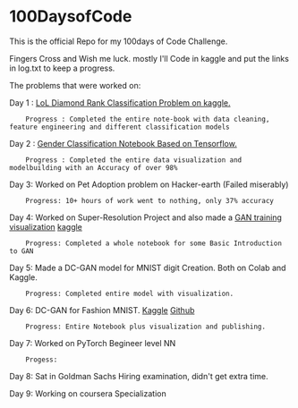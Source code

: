 # 100DaysofCode

This is the official Repo for my 100days of Code Challenge.

Fingers Cross and Wish me luck. mostly I'll Code in kaggle and put the links in log.txt to keep a progress.

The problems that were worked on:

Day 1 : [LoL Diamond Rank Classification Problem on kaggle.](https://www.kaggle.com/archanghosh/league-of-legends-diamond-rank-classification)

        Progress : Completed the entire note-book with data cleaning, feature engineering and different classification models

Day 2 : [Gender Classification Notebook Based on Tensorflow.](https://www.kaggle.com/archanghosh/voice-based-gender-classification-using-tensorflow)
        
        Progress : Completed the entire data visualization and modelbuilding with an Accuracy of over 98%

Day 3: Worked on Pet Adoption problem on Hacker-earth (Failed miserably)
        
        Progress: 10+ hours of work went to nothing, only 37% accuracy

Day 4: Worked on Super-Resolution Project and also made a [GAN training visualization](https://github.com/ArchanGhosh/GAN-/blob/master/GAN_Basics_in_Tf2_0.ipynb)
       [kaggle](https://www.kaggle.com/archanghosh/gan-basics-in-tf2-0)
                                                          
        Progress: Completed a whole notebook for some Basic Introduction to GAN
        
Day 5: Made a DC-GAN model for MNIST digit Creation. Both on Colab and Kaggle.

        Progress: Completed entire model with visualization.

Day 6: DC-GAN for Fashion MNIST. [Kaggle](https://www.kaggle.com/archanghosh/dcgan-on-fashion-mnist-in-tf2-0) [Github](https://github.com/ArchanGhosh/100DaysofCode/blob/master/DC_GAN_for_FASHION_MNIST.ipynb)
        
        Progress: Entire Notebook plus visualization and publishing.
        
Day 7: Worked on PyTorch Begineer level NN

        Progess: 
        
Day 8: Sat in Goldman Sachs Hiring examination, didn't get extra time.



Day 9: Working on coursera Specialization
